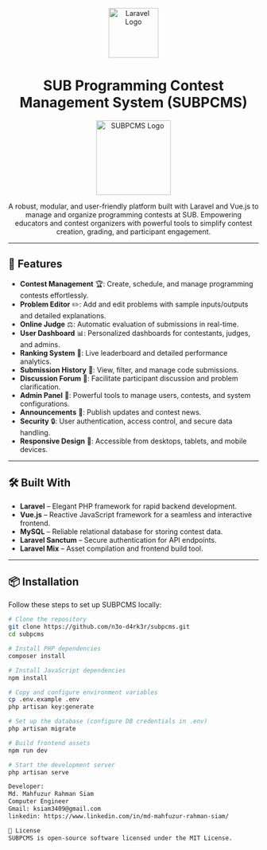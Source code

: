 <p align="center">
  <a href="https://laravel.com" target="_blank">
    <img src="https://laravel.com/img/logomark.min.svg" width="100" alt="Laravel Logo">
  </a>
</p>

<h1 align="center">SUB Programming Contest Management System (SUBPCMS)</h1>

<p align="center">
  <img src="INSERT_YOUR_LOGO_URL" width="150" alt="SUBPCMS Logo">
</p>

<p align="center">
  A robust, modular, and user-friendly platform built with Laravel and Vue.js to manage and organize programming contests at SUB.  
  Empowering educators and contest organizers with powerful tools to simplify contest creation, grading, and participant engagement.
</p>

---

## 🚀 Features

- **Contest Management** 🏆: Create, schedule, and manage programming contests effortlessly.
- **Problem Editor** ✏️: Add and edit problems with sample inputs/outputs and detailed explanations.
- **Online Judge** ⚖️: Automatic evaluation of submissions in real-time.
- **User Dashboard** 📊: Personalized dashboards for contestants, judges, and admins.
- **Ranking System** 🥇: Live leaderboard and detailed performance analytics.
- **Submission History** 📂: View, filter, and manage code submissions.
- **Discussion Forum** 💬: Facilitate participant discussion and problem clarification.
- **Admin Panel** 🔧: Powerful tools to manage users, contests, and system configurations.
- **Announcements** 📢: Publish updates and contest news.
- **Security** 🔒: User authentication, access control, and secure data handling.
- **Responsive Design** 📱: Accessible from desktops, tablets, and mobile devices.

---

## 🛠️ Built With

- **Laravel** – Elegant PHP framework for rapid backend development.
- **Vue.js** – Reactive JavaScript framework for a seamless and interactive frontend.
- **MySQL** – Reliable relational database for storing contest data.
- **Laravel Sanctum** – Secure authentication for API endpoints.
- **Laravel Mix** – Asset compilation and frontend build tool.

---

## 📦 Installation

Follow these steps to set up SUBPCMS locally:

```bash
# Clone the repository
git clone https://github.com/n3o-d4rk3r/subpcms.git
cd subpcms

# Install PHP dependencies
composer install

# Install JavaScript dependencies
npm install

# Copy and configure environment variables
cp .env.example .env
php artisan key:generate

# Set up the database (configure DB credentials in .env)
php artisan migrate

# Build frontend assets
npm run dev

# Start the development server
php artisan serve

Developer:
Md. Mahfuzur Rahman Siam
Computer Engineer
Gmail: ksiam3409@gmail.com
linkedin: https://www.linkedin.com/in/md-mahfuzur-rahman-siam/

📜 License
SUBPCMS is open-source software licensed under the MIT License.
